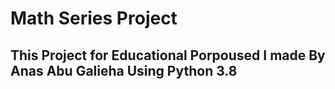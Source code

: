 # Math Series Project
## This Project for Educational Porpoused I made By Anas Abu Galieha Using Python 3.8